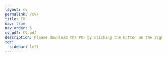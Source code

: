 ```yaml
---
layout: cv
permalink: /cv/
title: CV
nav: true
nav_order: 5
cv_pdf: CV.pdf
description: Please download the PDF by clicking the button on the right.
toc:
  sidebar: left
---
```


